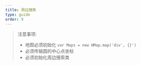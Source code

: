 ```yaml
---
title: 周边搜索
type: guide
order: 9
---
```


> 注意事项:
> * 地图必须初始化 `var Maps = new HMap.map('div', {}')`
> * 必须传输圆的中心点坐标
> * 必须初始化周边搜索类

